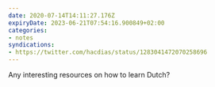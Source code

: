 ```yaml
---
date: 2020-07-14T14:11:27.176Z
expiryDate: 2023-06-21T07:54:16.900849+02:00
categories:
- notes
syndications:
- https://twitter.com/hacdias/status/1283041472070258696
---
```


Any interesting resources on how to learn Dutch?
